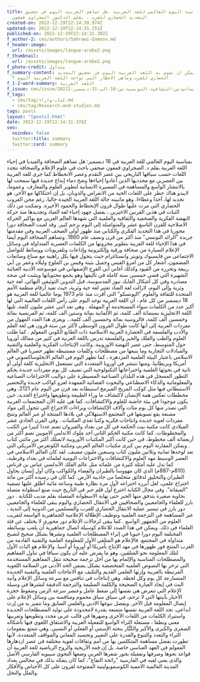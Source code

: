 ```yaml
---
title: بمناسبة اليوم العالمي للغه العربية .هل تساهم العربيه اليوم في تحقيق
  التجديد الحضاري للعرب . بقلم الدكتور الصحراوي قمعون
created-on: 2022-12-19T22:14:30.974Z
updated-on: 2022-12-19T22:14:31.151Z
published-on: 2022-12-19T22:14:31.302Z
f_author-2: cms/authors/Sahrawi-Qamoon.md
f_header-image:
  url: /assets/images/langue-arabe2.png
f_thumbnail:
  url: /assets/images/langue-arabe2.png
f_photo-credit: متداول
f_summary-content: اي دور بمكن ان تقوم به اللغه العربية اليوم في تحقيق التجديد
  الحضاري للعرب وماهي الاخظار التي تواجه اللغه العربية اليوم ؟
f_1-2-word-summary: اللغه العربية
f_issue: cms/issue/العدد-السادس-من-الثقافيه-التونسية-من-16-الى-31-ديسمبر-20222.md
f_tags:
  - cms/tag/كتاب-واراء.md
  - cms/tag/Research-and-studies.md
tags: posts
layout: "[posts].html"
date: 2022-12-19T22:14:31.378Z
seo:
  noindex: false
  twitter:title: summary
  twitter:card: summary
---
```

بمناسبة اليوم العالمي للغة العربية في 18 ديسمبر: هل تساهم الصحافة والميديا في إحياء اللغة العربية بقلم د. الصحراوي قمعون صحفي باحث في علوم الإعلام والصحافة تتجدد اللغات حسب سياقها التاريخي بين عصر التقدم وعصر الانحطاط كما جرى للغة العربية بين العصرين مع مجدديها الذين أعادوا إحياءها وضخ دماء إبداع جديدة فيها سمحت لها بالانتشار الواسع والمساهمة في المسيرة الانسانية لتطوير العلوم والمعارف. وعموما، لايبدو هناك خطر على اللغات الحية من الانقراض والذوبان، بل إن احتكاكها مع الآخر، هو تجديد لها، أخذا وعطاءا. وهو ماتبينه حالة اللغة العربية الجيدة حاليا، رغم محن الغروب الحضاري التي مرت عليها طوال قرون الإنحطاط والجمود الأخيرة. وتمكنت من ذلك الثبات في هذين القرنين الاخيرين ، بفضل جهود إحياء لغة الضاد وتجديدها منذ حركة النهضة الفكرية والصحفية والثقافية والعلمية التي شهدها العالم العربي مع بواكير الحركة الاصلاحية للقرن التاسع عشر والمتواصلة إلى اليوم بزخم كبير. وقد لعبت الصحافة دورا محوريا في هذا التجديد الفكري والكتابي منذ ظهور أولى الصحف العربية وفي مقدمتها جريدة "الرائد التونسي" منذ أكثر من قرن ونصف عام 1860. وتساهم الصحافة اليوم أيضا في هذا الإحياء للغة العربية بتطوير مخزونها من الكلمات العصرية المتداولة في وسائل الإعلام السيارة من صحافة ورقية وإلكترونية وإذاعات وتلفزيونات ووسائط للتواصل الاجتماعي من فايسبوك وتويتر وانستاغرام حيث يتجول فيها بكل راهنية مع صناع وصانعات المضمون، أشعار كل من امرؤ القيس وجميل بثينة وقيس بن الملوح وليلاه  وعمر بن أبي ربيعة وتحرره من القيود وكذلك أغاني أبي الفرج الإصفهاني في موسوعته الادبية الغنائية الشهيرة التي قضى خمسين سنة كاملة في تأليفها وهو يجمع محتوياتها ويتثبت في صحة مصادره وفي كل أشكال الفايك نيوز المدسوسة، قبل التدوين التوثيقي النهائي. لغة حية وثرية وإلى اليوم، لازالت لغة الضاد تعتبر لغة حية وثرية، حيث تفيد أرقام منظمة الأمم المتحدة للثقافة والعلوم "اليونسكو" التي أقرت منذ عام  1973 يوما عالميا للغة العربية هو 18 ديسمبر من كل عام ، أن اللغة العربية توجد اليوم على رأس اللغات العالمية التي لها أكبر عدد من الكلمات سواء المستخدمة أو المهملة . وهي تعد اثني عشر مليون كلمة، تليها اللغة الانجليزية بستمائة ألف كلمة، ثم الألمانية بمائة وستين ألف كلمة، ثم الفرنسية بمائة وخمسين ألف كلمة، فالروسية بمائة وخمسين ألف كلمة... ويعزى هذا العدد المهول من مفردات العربية إلى أنها كانت طوال القرون الوسطى لأكثر من ستة قرون هي لغة العلم والأدب والفلسفة في الحضارة العربية الاسلامية ذات الطابع الكوني المعولم . كما ظلت العلوم والطب والفلك والجبر والفلسفة تدرس باللغة العربية في كثير من ممالك أوروبا حول المتوسط، حتى عصر النهضة الاوروبية. وكانت الإنتاجات الفكرية والعلمية والتقنية والمبادلات التجارية وما يتبعها من مصطلحات وكلمات مستنبطة تظهر حصريا في العالم الاسلامي باعتبار البيئة العلمية المزدهرة ، كما تظهر اليوم في العالم الانجلوساكسوني في أمريكا وبريطانيا، ومنها تنتشر في أوروبا المتعددة التي تستعمل الانجليزية كلغة أولى أو ثانية في بحوثها العلمية واختراعاتها التكنولوجية التي تضيف كل يوم مفردات جديدة بحكم التطور المسجل في هذه البلدان الصناعية المسيطرة على دواليب الاختراعات الصناعية والمعلوماتية والذكاء الاصطناعي والبحوث الفضائية الممهدة لغزو كواكب جديدة والتحضير الاستيطاني فيها مثل كوكب المريخ المبرمج استيطانه بعد قرن من اليوم عام 2121. وهي مخططات تعكس همة الإنسان لاكتشاف ما وراء الطبيعة وتطويعها واختراع الجديد، حين يكون موجودا في بيئة حاضنة للعلوم والاكتشافات، كما هي عليه الأن المجتمعات الغربية التي تصدر منها كل يوم مئات وألاف الإكتشافات وبراءات الاختراع التي تتحول إلى مواد مصنعة يقع تسويقها في المجتمع الاستهلاكي في بلادها المنتجة أو عبر العالم وتنتج مفردات لغوية جديدة وانتاجات فكرية وكتبا تغذي المكتبات . وفي القرن الحادي عشر الميلادي كانت مكتبة بيت الحكمة في كل من بغداد والقيروان تضم عددا كبيرا من الكتب والمخطوطات. كما كانت مكتبة الحكم الثاني أحد ملوك الاندلس الامويين تضم أكثر من أربعمائة ألف مخطوط، في حين كانت أكبر المكتبات الأوروبية لاتمتلك أكثر من مائتي كتاب . ويمكن المقارنة اليوم بين كبرى مكتبات العالم العربي ومكتبة الكونغرس الأمريكي التي تعد لوحدها ثمانية وثلاثين مليون كتاب وسبعين مليون مصنف. لقد كان العالم الاسلامي في العصر الوسيط مهد  العلوم والاكتشافات والاختراعات اليومية لعلمائه في بغداد وقرطبة، كما تدل عليه أمثلة كثيرة من علمائه مثل عالم الفلك الأندلسي عباس بن فرناس (810م-887م) الذي كان مهووسا بالطيران والفضاء والكواكب وكان أول إنسان يحاول الطيران والتحليق لدقائق متخلصا من جاذبية الأرض. كما كان في رصيده أكثر من مائة اختراع علمي، لعل أبرزه اختراعه لأول مرة نظارة طبية وساعة مائية أطلق عليها تسمية "الميقاتة". وفي مجال الكتابة اخترع  أول قلم حبر في التاريخ حيث صنع اسطوانة متصلة بحاوية صغيرة يتدفق منها الحبر حتى نهاية الاسطوانة المتصلة بقلم مدبب للكتابة . دور بارز للعلماء والجامعيين والصحافيين في ألانتقال الحضاري واليوم يبقى للعلماء والجامعيين دور بارز في تيسير عملية الانتقال الحضاري للعرب والمسلمين من الدونية إلى الندية ، عبر المساهمة في الترجمة العلمية وتوظيف الإطلالة الإعلامية الجماهيرية الواسعة لتقريب العلوم من الجمهور الواسع . كما يبقى لرجالات الإعلام دور محوري لا يختلف عن فئة العلماء في ذلك. ويمكن في هذا الصدد للاعلام كوسيلة اتصال جماهيرية أن يلعب بوسائطه المختلفة اليوم دورا حيويا في إثراء المصطلحات العلمية ونشرها بشكل صحيح لتصبح متداولة في المجتمع. فالإعلام هو المتلقي الأول للمعلومة العلمية والتقنية القادمة من الغرب المنتج فور ظهورها في مهد الإنتاج بأمريكا أو أوروبا أو آسيا. والإعلام هو الباث الأول لتلك المعلومة نحو المتلقين، وهو ما يفرض عليه أن يكون سباقا في تناول المفاهيم والمصطلحات المناسبة والإلمام بها من أجل ترجمة صحيحة تنقل المفاهيم المستخدمة التي تزخر بها النصوص العلمية المتخصصة بشكل يضمن الحد الأدنى من السلامة اللغوية المرتبطة بالعربية وإرثها العلمي القديم والتكيف مع الانتاجات العلمية والتقنية الجديدة المتسارعة كل يوم وكل لحظة. وهي إنتاجات في تنافس مع سرعة وسائل الإعلام وآنية البث في إيجاد العبارة الصحيحة والكلمة السليمة والترجمة الدقيقة لنشرها في وسيلة الإعلام التي تتعرض هي نفسها إلى ضغط عامل وعنصر سرعة الزمن وضغوط حجرة الأخبار بآنيتها التي لا ترحم، في سياق سباق محموم ومنافسة بين وسائل الإعلام على إيصال المعلومة قبل الآخر. وبفضل نبوغها الادبي والعلمي السابق وما تتميز به من إرث ابداعي، تجد اللغة العربية نفسها متمتعة بقدرة لامحدودة على توليد المصطلحات الجديدة واستيراد الكلمات من اللغات الأخرى وصهرها في قالب عربي مجدد وتطويعها وتعريبها معنى ونطقا ، مستغلة الثراء الواسع للتفعيلة العربية والاشتقاق اللغوي فيها بأشكاله الصغرى والكبرى والأكبر والكُبَّار بنحته الإسمي أو الفعلي أو النسبي. وهي تتمتع بمقومات الثراء والتعدد والتنوع والقدرة على التعبير وتجسيد المعاني والمواقف المتعددة، لأنها تطورت بفضل مساهمة المتكلمين بها من أمم وثقافات لغوية مختلفة في عصر ازدهارها المعولم في العهد العباسي خاصة. بل إن قمة الأريحية والروح الرياضية للغة العربية أن قواعد نحوها وصرفها وتفعيلة بحور شعرها العربي وضعها النحوي سيبويه الفارسي الأصل والذي يعني لقبه في الفارسية "رائحة التفاح"، كما كان يتفكه بذلك في مجالس بغداد المدينة العالمية الاممية الكوسموبوليتية المفتوحة لقرون على كل الأجناس والأفكار والملل والنحل.